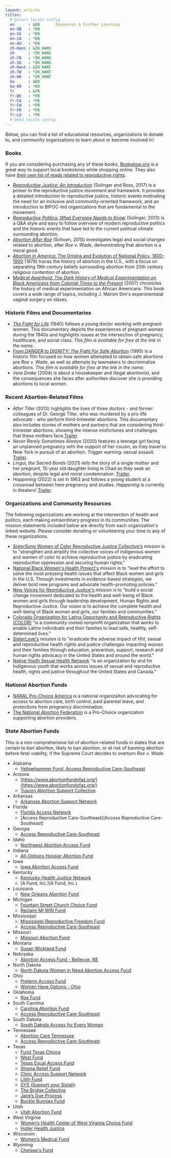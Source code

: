 ```yaml
---
layout: article
titles:
  # @start locale config
  en      : &EN       Resources & Further Learning
  en-GB   : *EN
  en-US   : *EN
  en-CA   : *EN
  en-AU   : *EN
  zh-Hans : &ZH_HANS  
  zh      : *ZH_HANS
  zh-CN   : *ZH_HANS
  zh-SG   : *ZH_HANS
  zh-Hant : &ZH_HANT  
  zh-TW   : *ZH_HANT
  zh-HK   : *ZH_HANT
  ko      : &KO       
  ko-KR   : *KO
  fr      : &FR      
  fr-BE   : *FR
  fr-CA   : *FR
  fr-CH   : *FR
  fr-FR   : *FR
  fr-LU   : *FR
  # @end locale config
---
```

Below, you can find a list of educational resources, organizations to donate to, and community organizations to learn about or become involved in! 

### Books
If you are considering purchasing any of these books, [Bookshop.org](bookshop.org) is a great way to support local bookstores while shopping online. They also have [their own list of reads related to reproductive rights](https://bookshop.org/lists/reproductive-rights-after-roe).

- [*Reproductive Justice: An Introduction*](https://bookshop.org/books/reproductive-justice-an-introductionvolume-1/9780520288201) (Solinger and Ross, 2017) is a primer to the reproductive justice movement and framework. It provides a detailed introduction to reproductive justice, historic events motivating the need for an inclusive and community-oriented framework, and an introduction to BIPOC-led organizations that are fundamental to the movement.
- [*Reproductive Politics: What Everyone Needs to Know*](https://bookshop.org/books/reproductive-politics-what-everyone-needs-to-know-r/9780199811410) (Solinger, 2013) is a Q&A style and easy to follow overview of modern  reproductive politics and the historic events that have led to the current political climate surrounding abortion.
- [*Abortion After Roe*](https://bookshop.org/books/abortion-after-roe/9781469636016) (Schoen, 2015) investigates legal and social changes related to abortion, after *Roe v. Wade*, demonstrating that abortion is a moral good.
- [*Abortion in America*: The Origins and Evolution of National Policy, 1800-1900](https://bookshop.org/books/abortion-in-america-the-origins-and-evolution-of-national-policy-1800-1900/9780195026160) (1979) traces the history of abortion in the U.S., with a focus on separating 19th century beliefs surrounding abortion from 20th century religious contention of abortion.
- [*Medical Apartheid: The Dark History of Medical Experimentation on Black Americans from Colonial Times to the Present*](https://bookshop.org/books/medical-apartheid-the-dark-history-of-medical-experimentation-on-black-americans-from-colonial-times-to-the-present-9781799991380/9780767915472) (2007) chronicles the history of medical experimentation on African Americans. This book covers a wide range of topics, including J. Marion Sim's  experimentatal vaginal surgery on slaves.

### Historic Films and Documentaries
- [*The Fight for Life*](http://archive.org/details/gov.archives.arc.1234) (1940) follows a young doctor working with pregnant women. This documentary depicts the experiences of pregnant women during the 1940s and highlights issues at the intersection of pregnancy, healthcare, and social class. *This film is available for free at the link in the name.*
- [*From DANGER to DIGNITY: The Fight For Safe Abortion*](https://archive.org/details/from_danger_to_dignity) (1995) is a historic film focused on how women attempted to obtain safe abortions pre *Roe v. Wade*, as well as attempts by lawmakers to decriminalize abortions. *This film is available for free at the link in the name.*
- *Vera Drake* (2004) is about a housekeeper and illegal abortionist, and the consequences she faces after authorities discover she is providing abortions to local women. 

### Recent Abortion-Related Films
- *After Tiller* (2013) highlights the lives of three doctors - and former colleagues of Dr. George Tiller, who was murdered by a pro-life advocate - who perform third-trimester abortions. This documentary also includes stories of mothers and partners that are considering third-trimester abortions, showing the intense misfortunes and challenges that these mothers face.[Trailer](https://www.youtube.com/watch?v=xf3rETOO62s)
- *Never Rarely Sometimes Always* (2020) features a teenage girl facing an unplanned pregnancy with the support of her cousin, as they travel to New York in pursuit of an abortion. Trigger warning: sexual assault. [Trailer](https://www.youtube.com/watch?v=hjw_QTKr2rc). 
- *Lingui, the Sacred Bonds* (2021) tells the story of a single mother and her pregnant, 15-year old daughter living in Chad as they seek an abortion, despite legal and moral condemnation. [Trailer](https://www.youtube.com/watch?v=2DFew16WifY). 
- *Happening* (2022) is set in 1963 and follows a young student at a crossroad between here pregnancy and studies. *Happening* is currently in theaters! [Trailer](https://www.youtube.com/watch?v=HAQVYYqj3Ro).

### Organizations and Community Resources
The following organizations are working at the intersection of health and politics, each making extraordinary progress in its communities. The mission statements included below are directly from each organization's linked website. Please consider donating or volunteering your time to any of these organizations.

- [SisterSong Women of Color Reproductive Justice Collective's](https://www.sistersong.net/) mission is to "strengthen and amplify the collective voices of indigenous women and women of color to achieve reproductive justice by eradicating reproductive oppression and securing human rights."
- [National Black Women's Health Project's](https://bwhi.org/) mission is to "lead the effort to solve the most pressing health issues that affect Black women and girls in the U.S. Through investments in evidence-based strategies, we deliver bold new programs and advocate health-promoting policies."
- [New Voices for Reproductive Justice's](https://newvoicesrj.org/) mission is to "build a social change movement dedicated to the health and well-being of Black women and girls through leadership development, Human Rights and Reproductive Justice. Our vision is to achieve the complete health and well-being of Black women and girls, our families and communities."
- [Colorado Organization for Latina Opportunity and Reproductive Rights (COLOR)](https://www.colorlatina.org/) "is a community-rooted nonprofit organization that works to enable Latinx individuals and their families to lead safe, healthy, self-determined lives."
- [SisterLove's](https://www.sisterlove.org/) mission is to "eradicate the adverse impact of HIV, sexual and reproductive health rights and justice challenges impacting women and their families through education, prevention, support, research and human rights advocacy in the United States and around the world."
- [Native Youth Sexual Health Network](https://www.nativeyouthsexualhealth.com/) "is an organization by and for Indigenous youth that works across issues of sexual and reproductive health, rights and justice throughout the United States and Canada."


### National Abortion Funds
- [NARAL Pro-Choice America](https://www.prochoiceamerica.org/) is a national organizaiton advocating for access to abortion care, birth control, paid parental leave, and protections from pregnancy discrimination.
- [The National Abortion Federation](https://prochoice.org/) is a Pro-Choice organization supporting abortion providers.

### State Abortion Funds
This is a non-comprehensive list of abortion-related funds in states that are certain to ban abortion, likely to ban abortion, or at risk of banning abortion before fetal viability, if the Supreme Court decides to overturn *Roe v. Wade*.
- Alabama
    - [Yellowhammer Fund, Access Reproductive Care-Southeast](https://arc-southeast.org/)
- Arizona
    - [https://www.abortionfundofaz.org/](https://www.abortionfundofaz.org/)
    - [Tuscon Abortion Support Collective](https://www.abortionintucson.org/)
- Arkansas
    - [Arkansas Abortion Support Network](https://www.arabortionsupport.org/)
- Florida
    - [Florida Access Network](https://www.flaccessnetwork.org/)
    - [Access Reproductive Care-Southeast](Access Reproductive Care-Southeast)
- Georgia
    - [Access Reproductive Care-Southeast](http://www.arc-southeast.org/)
- Idaho
    - [Northwest Abortion Access Fund](http://nwaafund.org/)
- Indiana
    - [All-Options Hoosier Abortion Fund](https://alloptionsprc.org/our-services/hoosier-abortion-fund/)
- Iowa
    - [Iowa Abortion Access Fund](https://www.iowaabortionaccessfund.org/)
- Kentucky
    - [Kentucky Health Justice Network](https://www.khjn.org/)
    - [A Fund, Inc.](A Fund, Inc.)
- Louisiana
    - [New Orleans Abortion Fund](https://www.neworleansabortionfund.org/)
- Michigan
    - [Fountain Street Church Choice Fund](https://www.fountainstreet.org/choicefund)
    - [Reclaim MI WIN Fund](http://www.reclaimproject.org/)
- Mississippi
    - [Mississippi Reproductive Freedom Fund](https://www.msreprofreedomfund.org/)
    - [Access Reproductive Care-Southeast](https://arc-southeast.org/)
- Missouri
    - [Missouri Abortion Fund](https://mofund.org/)
- Montana
    - [Susan Wickland Fund](https://nd-fund/)
- Nebraska
    - [Abortion Access Fund - Bellevue, NE](https://abortionaccessfund.org/donate/)
- North Dakota
    - [North Dakota Women in Need Abortion Access Fund](https://abortionfunds.org/fund/north-dakota-women-in-need-fund/)
- Ohio
    - [Preterm Access Fund](http://www.preterm.org/)
    - [Women Have Options - Ohio](https://www.womenhaveoptions.org/)
- Oklahoma
    - [Roe Fund](http://www.roefund.org/)
- South Carolina
    - [Carolina Abortion Fund](https://www.carolinaabortionfund.org/)
    - [Access Reproductive Care-Southeast](https://arc-southeast.org/)
- South Dakota
    - [South Dakota Access for Every Woman](http://sdaccess4everywoman.org/)
- Tennessee
    - [Abortion Care Tennessee](https://abortioncaretn.org/resources/)
    - [Access Reproductive Care-Southeast](https://arc-southeast.org/)
- Texas
    - [Fund Texas Choice](http://fundtexaschoice.org/)
    - [West Fund](http://www.westfund.org/)
    - [Texas Equal Access Fund](http://www.teafund.org/)
    - [Stigma Relief Fund](https://www.wholewomanshealthalliance.org/the-stigma-relief-fund/)
    - [Clinic Access Support Network](https://abortionfunds.org/fund/clinic-access-support-network/)
    - [Lilith Fund](http://www.lilithfund.org/)
    - [SYS (Support your Sistah)](https://www.theafiyacenter.org/)
    - [The Bridge Collective](http://thebridgecollective.org/)
    - [Jane’s Due Process](https://janesdueprocess.org/)
    - [Buckle Bunnies Fund](https://www.bucklebunnies.org/)
- Utah
    - [Utah Abortion Fund](https://secure.actblue.com/donate/utabortionfund)
- West Virginia
    - [Women’s Health Center of West Virginia Choice Fund](https://secure.lglforms.com/form_engine/s/SZoCjtuFoOb1r-pEN87_eA)
    - [Holler Health Justice](https://www.hollerhealthjustice.org/)
- Wisconsin
    - [Women’s Medical Fund](http://wmfwisconsin.org/)
- Wyoming
    - [Chelsea's Fund](https://www.chelseasfund.org/)
